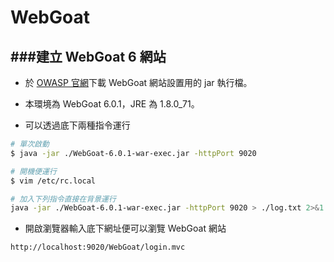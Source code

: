 # WebGoat

<script type="text/javascript" src="js/general.js"></script>

###建立 WebGoat 6 網站
---

* 於 [OWASP 官網](https://www.owasp.org/index.php/Main_Page)下載 WebGoat 網站設置用的 jar 執行檔。

* 本環境為 WebGoat 6.0.1，JRE 為 1.8.0_71。

* 可以透過底下兩種指令運行

```Bash
# 單次啟動
$ java -jar ./WebGoat-6.0.1-war-exec.jar -httpPort 9020
```

```Bash
# 開機便運行
$ vim /etc/rc.local

# 加入下列指令直接在背景運行
java -jar ./WebGoat-6.0.1-war-exec.jar -httpPort 9020 > ./log.txt 2>&1 & echo $!
```

* 開啟瀏覽器輸入底下網址便可以瀏覽 WebGoat 網站

```text
http://localhost:9020/WebGoat/login.mvc
```




